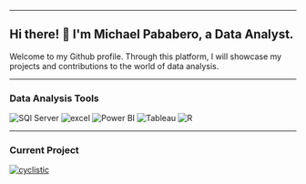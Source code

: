 <hr>

## Hi there! 👋  I'm Michael Pababero, a Data Analyst. 
Welcome to my Github profile. Through this platform, I will showcase my projects and contributions to the world of data analysis. 

<hr>

### Data Analysis Tools

<img src="https://img.shields.io/badge/SQL-orange?style=for-the-badge&logo=microsoftsqlserver&logoColor=white" alt="SQl Server"> <img src="https://img.shields.io/badge/Excel-1D6F42?style=for-the-badge&logo=Microsoft-Excel&logoColor=white" alt="excel"> <img src="https://img.shields.io/badge/Power_BI-E8B927?style=for-the-badge&logo=Power-BI&logoColor=white" alt="Power BI"> <img src="https://img.shields.io/badge/Tableau-E97627.svg?style=for-the-badge&logo=Tableau&logoColor=white" alt="Tableau"> <img src="https://img.shields.io/badge/-R-blue?style=for-the-badge&logo=R&logoColor=white" alt="R"> 

<hr> 

### Current Project
<a href=""><img src="https://img.shields.io/badge/Cyclistic_Capstone_Project-3C8C9B?style=for-the-badge&logo=google&logoColor=white" alt="cyclistic"></a>




